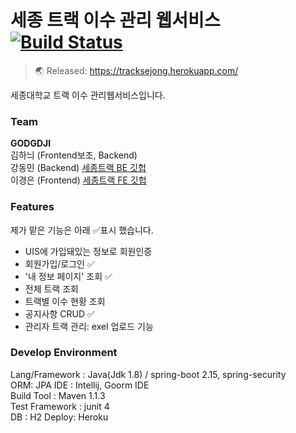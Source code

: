 # 세종 트랙 이수 관리 웹서비스 [![Build Status](https://travis-ci.org/riyenas0925/Sejong_Track_Management.svg?branch=develop)](https://travis-ci.org/riyenas0925/Sejong_Track_Management)
> 🌏 Released:  https://tracksejong.herokuapp.com/

세종대학교 트랙 이수 관리웹서비스입니다.

### Team
**GODGDJI**  
김하늬 (Frontend보조, Backend)  
강동민 (Backend)  [세종트랙 BE 깃헙](https://github.com/riyenas0925/Sejong_Track_Management)   
이경은 (Frontend)  [세종트랙 FE 깃헙](https://github.com/2kyung19/Sejong_Track_Management)  

### Features
제가 맡은 기능은 아래 ✅표시 했습니다.

- UIS에 가입돼있는 정보로 회원인증
- 회원가입/로그인 ✅
- '내 정보 페이지' 조회 ✅
- 전체 트랙 조회
- 트랙별 이수 현황 조회
- 공지사항 CRUD ✅
- 관리자 트랙 관리: exel 업로드 기능

### Develop Environment   
Lang/Framework : Java(Jdk 1.8) / spring-boot 2.15, spring-security  
ORM: JPA
IDE : Intellij, Goorm IDE      
Build Tool : Maven 1.1.3    
Test Framework : junit 4   
DB : H2 
Deploy: Heroku

